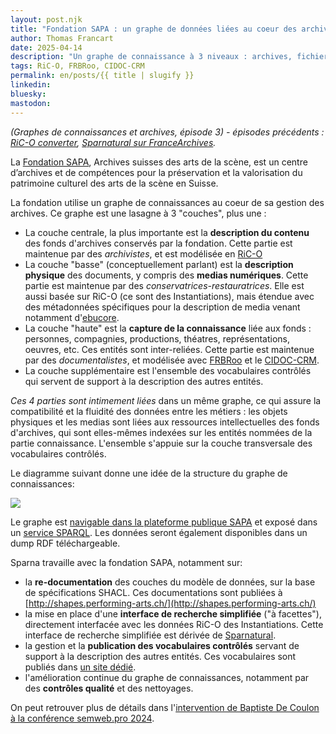 ```yaml
---
layout: post.njk
title: "Fondation SAPA : un graphe de données liées au coeur des archives"
author: Thomas Francart
date: 2025-04-14
description: "Un graphe de connaissance à 3 niveaux : archives, fichiers media, entités nommées (connaissance)"
tags: RiC-O, FRBRoo, CIDOC-CRM
permalink: en/posts/{{ title | slugify }}
linkedin: 
bluesky:
mastodon:
---
```


_(Graphes de connaissances et archives, épisode 3) - épisodes précédents : [RiC-O converter](http://www.sparna.fr/en/posts/ric-o-converter-3-0-transition-from-ead-or-eac-to-archival-knowledge-graphs), [Sparnatural sur FranceArchives](https://blog.sparna.fr/2025/02/14/retour-sur-le-deploiement-de-sparnatural-pour-francearchives/)._

<p class="lead">La <a href="https://sapa.swiss/fr/">Fondation SAPA</a>, Archives suisses des arts de la scène, est un centre d’archives et de compétences pour la préservation et la valorisation du patrimoine culturel des arts de la scène en Suisse.

La fondation utilise un graphe de connaissances au coeur de sa gestion des archives. Ce graphe est une lasagne à 3 "couches", plus une :

  - La couche centrale, la plus importante est la **description du contenu** des fonds d'archives conservés par la fondation. Cette partie est maintenue par des _archivistes_, et est modélisée en [RiC-O](https://www.ica.org/resource/records-in-contexts-conceptual-model/)
  - La couche "basse" (conceptuellement parlant) est la **description physique** des documents, y compris des **medias numériques**. Cette partie est maintenue par des _conservatrices-restauratrices_. Elle est aussi basée sur RiC-O (ce sont des Instantiations), mais étendue avec des métadonnées spécifiques pour la description de media venant notamment d'[ebucore](https://tech-metadata.ebu-it-tools.ch/ontologies/ebucore/index.html).
  - La couche "haute" est la **capture de la connaissance** liée aux fonds : personnes, compagnies, productions, théatres, représentations, oeuvres, etc. Ces entités sont inter-reliées. Cette partie est maintenue par des _documentalistes_, et modélisée avec [FRBRoo](https://cidoc-crm.org/lrmoo/ModelVersion/frbroo-v.-3.0) et le [CIDOC-CRM](https://cidoc-crm.org).
  - La couche supplémentaire est l'ensemble des vocabulaires contrôlés qui servent de support à la description des autres entités.


_Ces 4 parties sont intimement liées_ dans un même graphe, ce qui assure la compatibilité et la fluidité des données entre les métiers : les objets physiques et les medias sont liées aux ressources intellectuelles des fonds d'archives, qui sont elles-mêmes indexées sur les entités nommées de la partie connaissance. L'ensemble s'appuie sur la couche transversale des vocabulaires contrôlés.

Le diagramme suivant donne une idée de la structure du graphe de connaissances:

[![](/assets/posts-images/SAPA_modele-RDF.png)](/assets/posts-images/SAPA_modele-RDF.png)

Le graphe est [navigable dans la plateforme publique SAPA](https://www.performing-arts.ch) et exposé dans un [service SPARQL](https://www.performing-arts.ch/sparql). Les données seront également disponibles dans un dump RDF téléchargeable.


Sparna travaille avec la fondation SAPA, notamment sur:
  
  - la **re-documentation** des couches du modèle de données, sur la base de spécifications SHACL. Ces documentations sont publiées à [http://shapes.performing-arts.ch/](http://shapes.performing-arts.ch/)
  - la mise en place d'une **interface de recherche simplifiée** ("à facettes"), directement interfacée avec les données RiC-O des Instantiations. Cette interface de recherche simplifiée est dérivée de [Sparnatural](https://sparnatural.eu/).
  - la gestion et la **publication des vocabulaires contrôlés** servant de support à la description des autres entités. Ces vocabulaires sont publiés dans [un site dédié](http://vocab.performing-arts.ch/).
  - l'amélioration continue du graphe de connaissances, notamment par des **contrôles qualité** et des nettoyages.


On peut retrouver plus de détails dans l'[intervention de Baptiste De Coulon à la conférence semweb.pro 2024](https://semweb.pro/conference/2024/presentation/decoulon-impact_websem/).

